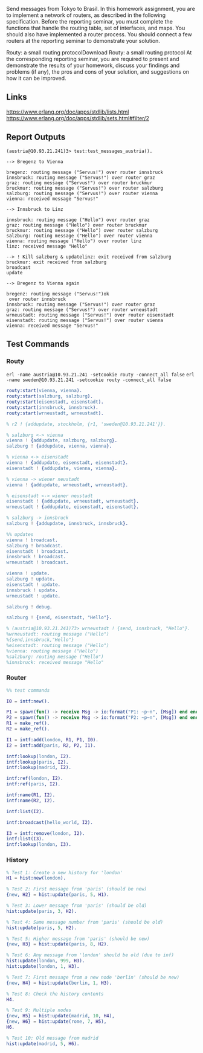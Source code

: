 Send messages from Tokyo to Brasil.
In this homework assignment, you are to implement a network of routers, as described in the following specification. Before the reporting seminar, you must complete the functions that handle the routing table, set of interfaces, and maps. You should also have implemented a router process. You should connect a few routers at the reporting seminar to demonstrate your solution.

Routy: a small routing protocolDownload Routy: a small routing protocol
At the corresponding reporting seminar, you are required to present and demonstrate the results of your homework, discuss your findings and problems (if any), the pros and cons of your solution, and suggestions on how it can be improved.

## Links

https://www.erlang.org/doc/apps/stdlib/lists.html
https://www.erlang.org/doc/apps/stdlib/sets.html#filter/2

## Report Outputs
```
(austria@10.93.21.241)3> test:test_messages_austria().

--> Bregenz to Vienna

bregenz: routing message ("Servus!") over router innsbruck
innsbruck: routing message ("Servus!") over router graz
graz: routing message ("Servus!") over router bruckmur
bruckmur: routing message ("Servus!") over router salzburg
salzburg: routing message ("Servus!") over router vienna
vienna: received message "Servus!"

--> Innsbruck to Linz

innsbruck: routing message ("Hello") over router graz
graz: routing message ("Hello") over router bruckmur
bruckmur: routing message ("Hello") over router salzburg
salzburg: routing message ("Hello") over router vienna
vienna: routing message ("Hello") over router linz
linz: received message "Hello"

--> ! Kill salzburg & updatelinz: exit received from salzburg
bruckmur: exit received from salzburg
broadcast
update

--> Bregenz to Vienna again

bregenz: routing message ("Servus!")ok
 over router innsbruck
innsbruck: routing message ("Servus!") over router graz
graz: routing message ("Servus!") over router wrneustadt
wrneustadt: routing message ("Servus!") over router eisenstadt
eisenstadt: routing message ("Servus!") over router vienna
vienna: received message "Servus!"
```

## Test Commands

### Routy
`erl -name austria@10.93.21.241 -setcookie routy -connect_all false`
`erl -name sweden@10.93.21.241 -setcookie routy -connect_all false`

```erlang
routy:start(vienna, vienna).
routy:start(salzburg, salzburg).
routy:start(eisenstadt, eisenstadt).
routy:start(innsbruck, innsbruck).
routy:start(wrneustadt, wrneustadt).

% r2 ! {addupdate, stockholm, {r1, 'sweden@10.93.21.241'}}.

% salzburg <-> vienna
vienna ! {addupdate, salzburg, salzburg}.
salzburg ! {addupdate, vienna, vienna}.

% vienna <-> eisenstadt
vienna ! {addupdate, eisenstadt, eisenstadt}.
eisenstadt ! {addupdate, vienna, vienna}.

% vienna -> wiener neustadt
vienna ! {addupdate, wrneustadt, wrneustadt}.

% eisenstadt <-> wiener neustadt
eisenstadt ! {addupdate, wrneustadt, wrneustadt}.
wrneustadt ! {addupdate, eisenstadt, eisenstadt}.

% salzburg -> innsbruck
salzburg ! {addupdate, innsbruck, innsbruck}.

%% updates
vienna ! broadcast.
salzburg ! broadcast.
eisenstadt ! broadcast.
innsbruck ! broadcast.
wrneustadt ! broadcast.

vienna ! update.
salzburg ! update.
eisenstadt ! update.
innsbruck ! update.
wrneustadt ! update.

salzburg ! debug.

salzburg ! {send, eisenstadt, "Hello"}.

% (austria@10.93.21.241)73> wrneustadt ! {send, innsbruck, "Hello"}.
%wrneustadt: routing message ("Hello")
%{send,innsbruck,"Hello"}
%eisenstadt: routing message ("Hello")
%vienna: routing message ("Hello")
%salzburg: routing message ("Hello")
%innsbruck: received message "Hello"
```

### Router
```erlang
%% test commands

I0 = intf:new().

P1 = spawn(fun() -> receive Msg -> io:format("P1: ~p~n", [Msg]) end end).
P2 = spawn(fun() -> receive Msg -> io:format("P2: ~p~n", [Msg]) end end).
R1 = make_ref().
R2 = make_ref().

I1 = intf:add(london, R1, P1, I0).
I2 = intf:add(paris, R2, P2, I1).

intf:lookup(london, I2).
intf:lookup(paris, I2).
intf:lookup(madrid, I2).

intf:ref(london, I2).
intf:ref(paris, I2).

intf:name(R1, I2).
intf:name(R2, I2).

intf:list(I2).

intf:broadcast(hello_world, I2).

I3 = intf:remove(london, I2).
intf:list(I3).
intf:lookup(london, I3).
```

### History

```erlang
% Test 1: Create a new history for 'london'
H1 = hist:new(london).

% Test 2: First message from 'paris' (should be new)
{new, H2} = hist:update(paris, 5, H1).

% Test 3: Lower message from 'paris' (should be old)
hist:update(paris, 3, H2).

% Test 4: Same message number from 'paris' (should be old)  
hist:update(paris, 5, H2).

% Test 5: Higher message from 'paris' (should be new)
{new, H3} = hist:update(paris, 8, H2).

% Test 6: Any message from 'london' should be old (due to inf)
hist:update(london, 999, H3).
hist:update(london, 1, H3).

% Test 7: First message from a new node 'berlin' (should be new)
{new, H4} = hist:update(berlin, 1, H3).

% Test 8: Check the history contents
H4.

% Test 9: Multiple nodes
{new, H5} = hist:update(madrid, 10, H4),
{new, H6} = hist:update(rome, 7, H5),
H6.

% Test 10: Old message from madrid
hist:update(madrid, 5, H6).
```

